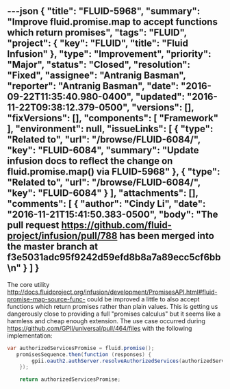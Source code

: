 ---json
{
  "title": "FLUID-5968",
  "summary": "Improve fluid.promise.map to accept functions which return promises",
  "tags": "FLUID",
  "project": {
    "key": "FLUID",
    "title": "Fluid Infusion"
  },
  "type": "Improvement",
  "priority": "Major",
  "status": "Closed",
  "resolution": "Fixed",
  "assignee": "Antranig Basman",
  "reporter": "Antranig Basman",
  "date": "2016-09-22T11:35:40.980-0400",
  "updated": "2016-11-22T09:38:12.379-0500",
  "versions": [],
  "fixVersions": [],
  "components": [
    "Framework"
  ],
  "environment": null,
  "issueLinks": [
    {
      "type": "Related to",
      "url": "/browse/FLUID-6084/",
      "key": "FLUID-6084",
      "summary": "Update infusion docs to reflect the change on fluid.promise.map() via FLUID-5968"
    },
    {
      "type": "Related to",
      "url": "/browse/FLUID-6084/",
      "key": "FLUID-6084"
    }
  ],
  "attachments": [],
  "comments": [
    {
      "author": "Cindy Li",
      "date": "2016-11-21T15:41:50.383-0500",
      "body": "The pull request <https://github.com/fluid-project/infusion/pull/788> has been merged into the master branch at f3e5031adc95f9242d59efd8b8a7a89ecc5cf6bb\n"
    }
  ]
}
---
The core utility <http://docs.fluidproject.org/infusion/development/PromisesAPI.html#fluid-promise-map-source-func-> could be improved a little to also accept functions which return promises rather than plain values. This is getting us dangerously close to providing a full "promises calculus" but it seems like a harmless and cheap enough extension. The use case occurred during <https://github.com/GPII/universal/pull/464/files> with the following implementation:

```java
var authorizedServicesPromise = fluid.promise();
   promisesSequence.then(function (responses) {
        gpii.oauth2.authServer.resolveAuthorizedServices(authorizedServicesPromise, responses, user);
    });

    return authorizedServicesPromise;
```

        